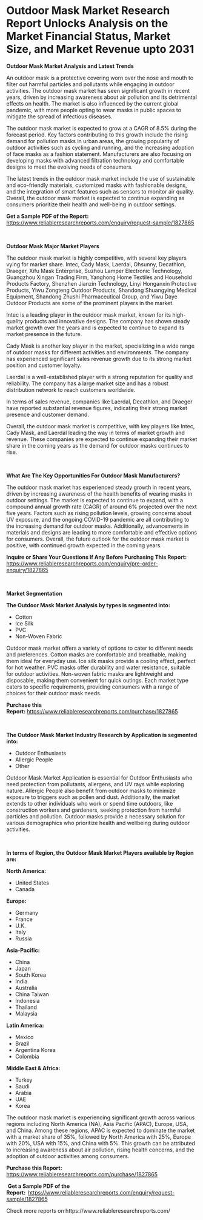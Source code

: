 <p><h1>Outdoor Mask Market Research Report Unlocks Analysis on the Market Financial Status, Market Size, and Market Revenue upto 2031</h1></p><p><strong>Outdoor Mask Market Analysis and Latest Trends</strong></p>
<p><p>An outdoor mask is a protective covering worn over the nose and mouth to filter out harmful particles and pollutants while engaging in outdoor activities. The outdoor mask market has seen significant growth in recent years, driven by increasing awareness about air pollution and its detrimental effects on health. The market is also influenced by the current global pandemic, with more people opting to wear masks in public spaces to mitigate the spread of infectious diseases.</p><p>The outdoor mask market is expected to grow at a CAGR of 8.5% during the forecast period. Key factors contributing to this growth include the rising demand for pollution masks in urban areas, the growing popularity of outdoor activities such as cycling and running, and the increasing adoption of face masks as a fashion statement. Manufacturers are also focusing on developing masks with advanced filtration technology and comfortable designs to meet the evolving needs of consumers.</p><p>The latest trends in the outdoor mask market include the use of sustainable and eco-friendly materials, customized masks with fashionable designs, and the integration of smart features such as sensors to monitor air quality. Overall, the outdoor mask market is expected to continue expanding as consumers prioritize their health and well-being in outdoor settings.</p></p>
<p><strong>Get a Sample PDF of the Report:&nbsp;</strong> <a href="https://www.reliableresearchreports.com/enquiry/request-sample/1827865">https://www.reliableresearchreports.com/enquiry/request-sample/1827865</a></p>
<p>&nbsp;</p>
<p><strong>Outdoor Mask Major Market Players</strong></p>
<p><p>The outdoor mask market is highly competitive, with several key players vying for market share. Intec, Cady Mask, Laerdal, Ohsunny, Decathlon, Draeger, Xifu Mask Enterprise, Suzhou Lamper Electronic Technology, Guangzhou Xingan Trading Firm, Yanghong Home Textiles and Household Products Factory, Shenzhen Jianzin Technology, Linyi Honganxin Protective Products, Yiwu Zongteng Outdoor Products, Shandong Shuangying Medical Equipment, Shandong Zhushi Pharmaceutical Group, and Yiwu Daye Outdoor Products are some of the prominent players in the market.</p><p>Intec is a leading player in the outdoor mask market, known for its high-quality products and innovative designs. The company has shown steady market growth over the years and is expected to continue to expand its market presence in the future.</p><p>Cady Mask is another key player in the market, specializing in a wide range of outdoor masks for different activities and environments. The company has experienced significant sales revenue growth due to its strong market position and customer loyalty.</p><p>Laerdal is a well-established player with a strong reputation for quality and reliability. The company has a large market size and has a robust distribution network to reach customers worldwide.</p><p>In terms of sales revenue, companies like Laerdal, Decathlon, and Draeger have reported substantial revenue figures, indicating their strong market presence and customer demand.</p><p>Overall, the outdoor mask market is competitive, with key players like Intec, Cady Mask, and Laerdal leading the way in terms of market growth and revenue. These companies are expected to continue expanding their market share in the coming years as the demand for outdoor masks continues to rise.</p></p>
<p>&nbsp;</p>
<p><strong>What Are The Key Opportunities For Outdoor Mask Manufacturers?</strong></p>
<p><p>The outdoor mask market has experienced steady growth in recent years, driven by increasing awareness of the health benefits of wearing masks in outdoor settings. The market is expected to continue to expand, with a compound annual growth rate (CAGR) of around 6% projected over the next five years. Factors such as rising pollution levels, growing concerns about UV exposure, and the ongoing COVID-19 pandemic are all contributing to the increasing demand for outdoor masks. Additionally, advancements in materials and designs are leading to more comfortable and effective options for consumers. Overall, the future outlook for the outdoor mask market is positive, with continued growth expected in the coming years.</p></p>
<p><strong>Inquire or Share Your Questions If Any Before Purchasing This Report:</strong> <a href="https://www.reliableresearchreports.com/enquiry/pre-order-enquiry/1827865">https://www.reliableresearchreports.com/enquiry/pre-order-enquiry/1827865</a></p>
<p>&nbsp;</p>
<p><strong>Market Segmentation</strong></p>
<p><strong>The Outdoor Mask Market Analysis by types is segmented into:</strong></p>
<p><ul><li>Cotton</li><li>Ice Silk</li><li>PVC</li><li>Non-Woven Fabric</li></ul></p>
<p><p>Outdoor mask market offers a variety of options to cater to different needs and preferences. Cotton masks are comfortable and breathable, making them ideal for everyday use. Ice silk masks provide a cooling effect, perfect for hot weather. PVC masks offer durability and water resistance, suitable for outdoor activities. Non-woven fabric masks are lightweight and disposable, making them convenient for quick outings. Each market type caters to specific requirements, providing consumers with a range of choices for their outdoor mask needs.</p></p>
<p><strong>Purchase this Report:&nbsp;</strong><a href="https://www.reliableresearchreports.com/purchase/1827865">https://www.reliableresearchreports.com/purchase/1827865</a></p>
<p>&nbsp;</p>
<p><strong>The Outdoor Mask Market Industry Research by Application is segmented into:</strong></p>
<p><ul><li>Outdoor Enthusiasts</li><li>Allergic People</li><li>Other</li></ul></p>
<p><p>Outdoor Mask Market Application is essential for Outdoor Enthusiasts who need protection from pollutants, allergens, and UV rays while exploring nature. Allergic People also benefit from outdoor masks to minimize exposure to triggers such as pollen and dust. Additionally, the market extends to other individuals who work or spend time outdoors, like construction workers and gardeners, seeking protection from harmful particles and pollution. Outdoor masks provide a necessary solution for various demographics who prioritize health and wellbeing during outdoor activities.</p></p>
<p>&nbsp;</p>
<p><strong>In terms of Region, the Outdoor Mask Market Players available by Region are:</strong></p>
<p>
    <p> <strong> North America: </strong>
        <ul>
            <li>United States</li>
            <li>Canada</li>
        </ul>
        </p> 
    <p> <strong> Europe: </strong>
        <ul>
            <li>Germany</li>
            <li>France</li>
            <li>U.K.</li>
            <li>Italy</li>
            <li>Russia</li>
        </ul>
        </p> 
    <p> <strong> Asia-Pacific: </strong>
        <ul>
            <li>China</li>
            <li>Japan</li>
            <li>South Korea</li>
            <li>India</li>
            <li>Australia</li>
            <li>China Taiwan</li>
            <li>Indonesia</li>
            <li>Thailand</li>
            <li>Malaysia</li>
        </ul>
        </p> 
    <p> <strong> Latin America: </strong>
        <ul>
            <li>Mexico</li>
            <li>Brazil</li>
            <li>Argentina Korea</li>
            <li>Colombia</li>
        </ul>
        </p> 
    <p> <strong> Middle East & Africa: </strong>
        <ul>
            <li>Turkey</li>
            <li>Saudi</li>
            <li>Arabia</li>
            <li>UAE</li>
            <li>Korea</li>
        </ul>
    </p>
    </p>
<p><p>The outdoor mask market is experiencing significant growth across various regions including North America (NA), Asia Pacific (APAC), Europe, USA, and China. Among these regions, APAC is expected to dominate the market with a market share of 35%, followed by North America with 25%, Europe with 20%, USA with 15%, and China with 5%. This growth can be attributed to increasing awareness about air pollution, rising health concerns, and the adoption of outdoor activities among consumers.</p></p>
<p><strong>Purchase this Report: </strong><a href="https://www.reliableresearchreports.com/purchase/1827865">https://www.reliableresearchreports.com/purchase/1827865</a></p>
<p>&nbsp;<strong>Get a Sample PDF of the Report:&nbsp;&nbsp;</strong><a href="https://www.reliableresearchreports.com/enquiry/request-sample/1827865">https://www.reliableresearchreports.com/enquiry/request-sample/1827865</a></p>
<p><strong></strong></p>
<p>Check more reports on https://www.reliableresearchreports.com/</p>